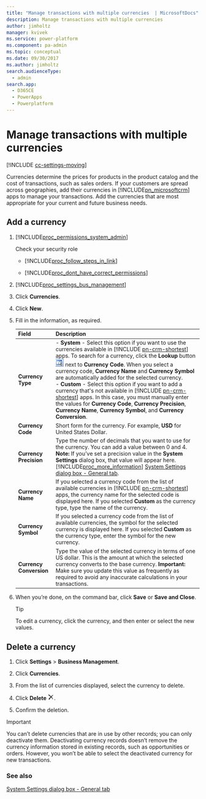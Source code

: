 ```yaml
---
title: "Manage transactions with multiple currencies  | MicrosoftDocs"
description: Manage transactions with multiple currencies
author: jimholtz
manager: kvivek
ms.service: power-platform
ms.component: pa-admin
ms.topic: conceptual
ms.date: 09/30/2017
ms.author: jimholtz
search.audienceType: 
  - admin
search.app: 
  - D365CE
  - PowerApps
  - Powerplatform
---
```

# Manage transactions with multiple currencies

[!INCLUDE [cc-settings-moving](../includes/cc-settings-moving.md)] 

Currencies determine the prices for products in the product catalog and the cost of transactions, such as sales orders. If your customers are spread across geographies, add their currencies in [!INCLUDE[pn_microsoftcrm](../includes/pn-dynamics-crm.md)] apps to manage your transactions. Add the currencies that are most appropriate for your current and future business needs.  

## Add a currency  

1. [!INCLUDE[proc_permissions_system_admin](../includes/proc-permissions-system-admin.md)]  

    Check your security role  

   - [!INCLUDE[proc_follow_steps_in_link](../includes/proc-follow-steps-in-link.md)]  

   - [!INCLUDE[proc_dont_have_correct_permissions](../includes/proc-dont-have-correct-permissions.md)]  

2. [!INCLUDE[proc_settings_bus_management](../includes/proc-settings-bus-management.md)]  

3. Click **Currencies**.  

4. Click **New**.  

5. Fill in the information, as required.  


   |          Field          |                                                                                                                                                                                                                                                                                                                                                                            Description                                                                                                                                                                                                                                                                                                                                                                            |
   |-------------------------|-------------------------------------------------------------------------------------------------------------------------------------------------------------------------------------------------------------------------------------------------------------------------------------------------------------------------------------------------------------------------------------------------------------------------------------------------------------------------------------------------------------------------------------------------------------------------------------------------------------------------------------------------------------------------------------------------------------------------------------------------------------------|
   |    **Currency Type**    | - **System** - Select this option if you want to use the currencies available in [!INCLUDE [pn-crm-shortest](../includes/pn-crm-shortest.md)] apps. To search for a currency,  click the **Lookup** button ![Lookup button](../admin/media/lookup-button-4.gif "Lookup button") next to **Currency Code**. When you select a currency code, **Currency Name** and **Currency Symbol** are automatically added for the selected currency.<br />- **Custom** - Select this option if you want to add a currency that's not available in [!INCLUDE [pn-crm-shortest](../includes/pn-crm-shortest.md)] apps. In this case, you must manually enter the values for **Currency Code**, **Currency Precision**, **Currency Name**, **Currency Symbol**, and **Currency Conversion**. |
   |    **Currency Code**    |                                                                                                                                                                                                                                                                                                                                            Short form for the currency. For example, **USD** for United States Dollar.                                                                                                                                                                                                                                                                                                                                            |
   | **Currency Precision**  |                                                                                                                                                                                  Type the number of decimals that you want to use for the currency.  You can add a value between 0 and 4. **Note:**  If you’ve set a precision value in the **System Settings** dialog box, that value will appear here. [!INCLUDE[proc_more_information](../includes/proc-more-information.md)] [System Settings dialog box - General tab](../admin/system-settings-dialog-box-general-tab.md).                                                                                                                                                                                  |
   |    **Currency Name**    |                                                                                                                                                                                                                                         If you selected a currency code from the list of available currencies in [!INCLUDE [pn-crm-shortest](../includes/pn-crm-shortest.md)] apps, the currency name for the selected code is displayed here. If you selected **Custom** as the currency type, type the name of the currency.                                                                                                                                                                                                                                          |
   |   **Currency Symbol**   |                                                                                                                                                                                                                                                                      If you selected a currency code from the list of available currencies, the symbol for the selected currency is displayed here. If you selected **Custom** as the currency type, enter the symbol for the new currency.                                                                                                                                                                                                                                                                       |
   | **Currency Conversion** |                                                                                                                                                                                                                                     Type the value of the selected currency in terms of one US dollar. This is the amount at which the selected currency converts to the base currency. **Important:**  Make sure you update this value as frequently as required to avoid any inaccurate calculations in your transactions.                                                                                                                                                                                                                                      |


6. When you’re done, on the command bar, click **Save** or **Save and Close**.  

   > [!TIP]
   >  To edit a currency, click the currency, and then enter or select the new values.  

## Delete a currency  

1.  Click **Settings** > **Business Management**.  

2.  Click **Currencies**.  

3.  From the list of currencies displayed, select the currency to delete.  

4.  Click **Delete**  ![Delete button](media/crm_ua_delete.gif "Delete button").  

5.  Confirm the deletion.  

> [!IMPORTANT]
>  You can’t delete currencies that are in use by other records; you can only deactivate them. Deactivating currency records doesn’t remove the currency information stored in existing records, such as opportunities or orders. However, you won’t be able to select the deactivated currency for new transactions.  

### See also  
 [System Settings dialog box - General tab](../admin/system-settings-dialog-box-general-tab.md)   
